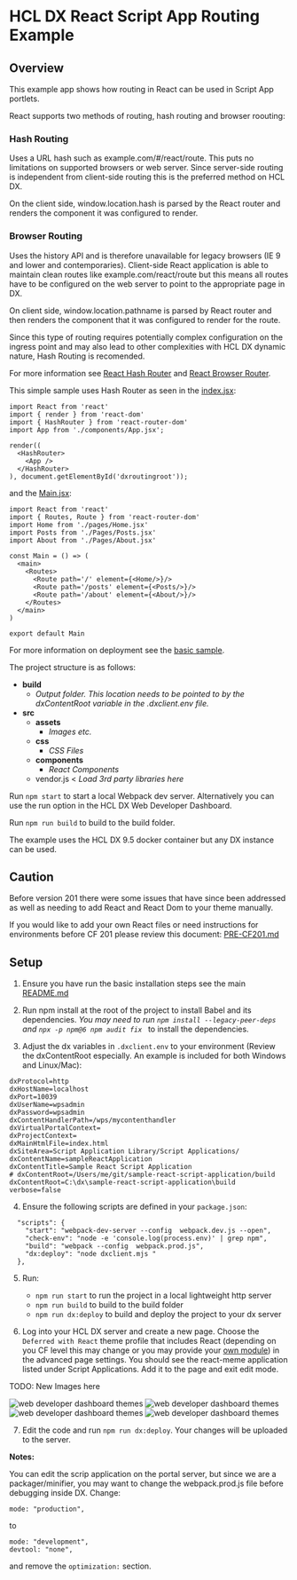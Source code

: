# HCL DX React Script App Routing Example

## Overview

This example app shows how routing in React can be used in Script App portlets.

React supports two methods of routing, hash routing and browser roouting:

### Hash Routing
Uses a URL hash such as example.com/#/react/route. This puts no limitations on supported browsers or web server. Since server-side routing is independent from client-side routing this is the preferred method on HCL DX.

On the client side, window.location.hash is parsed by the React router and renders the component it was configured to render.


### Browser Routing
Uses the history API and is therefore unavailable for legacy browsers (IE 9 and lower and contemporaries). Client-side React application is able to maintain clean routes like example.com/react/route but this means all routes have to be configured on the web server to point to the appropriate page in DX.

On client side, window.location.pathname is parsed by React router and then renders the component that it was configured to render for the route.

Since this type of routing requires potentially complex configuration on the ingress point and may also lead to other complexities with HCL DX dynamic nature, Hash Routing is recomended.

For more information see [React Hash Router](https://reactrouter.com/en/main/router-components/hash-router) and [React Browser Router](https://reactrouter.com/en/main/router-components/browser-router).

This simple sample uses Hash Router as seen in the [index.jsx](src/index.jsx):

```
import React from 'react'
import { render } from 'react-dom'
import { HashRouter } from 'react-router-dom'
import App from './components/App.jsx';

render((
  <HashRouter>
    <App />
  </HashRouter>
), document.getElementById('dxroutingroot'));
```
and the [Main.jsx](src/components/Main.jsx):
```
import React from 'react'
import { Routes, Route } from 'react-router-dom'
import Home from './pages/Home.jsx'
import Posts from './Pages/Posts.jsx'
import About from './Pages/About.jsx'

const Main = () => (
  <main>
    <Routes>
      <Route path='/' element={<Home/>}/>
      <Route path='/posts' element={<Posts/>}/>
      <Route path='/about' element={<About/>}/>
    </Routes>
  </main>
)

export default Main
```

For more information on deployment see the [basic sample](../sample-basic/README.md).

The project structure is as follows:

- **build**
  - _Output folder. This location needs to be pointed to by the dxContentRoot variable in the .dxclient.env file._
- **src**
  - **assets**
    - _Images etc._
  - **css**
    - _CSS Files_
  - **components**
    - _React Components_
  - vendor.js < _Load 3rd party libraries here_

Run `npm start` to start a local Webpack dev server. Alternatively you can use the run option in the HCL DX Web Developer Dashboard.

Run `npm run build` to build to the build folder.

The example uses the HCL DX 9.5 docker container but any DX instance can be used.

## Caution

Before version 201 there were some issues that have since been addressed as well as needing to add React and React Dom to your theme manually.

If you would like to add your own React files or need instructions for environments before CF 201 please review this document: [PRE-CF201.md](../sample-basic/PRE-CF201.md)

## Setup

1. Ensure you have run the basic installation steps see the main [README.md](../README.md)

2. Run npm install at the root of the project to install Babel and its dependencies. _You may need to run `npm install --legacy-peer-deps` and `npx -p npm@6 npm audit fix `_ to install the dependencies.

3. Adjust the dx variables in `.dxclient.env` to your environment (Review the dxContentRoot especially. An example is included for both Windows and Linux/Mac):

```
dxProtocol=http
dxHostName=localhost
dxPort=10039
dxUserName=wpsadmin
dxPassword=wpsadmin
dxContentHandlerPath=/wps/mycontenthandler
dxVirtualPortalContext=
dxProjectContext=
dxMainHtmlFile=index.html
dxSiteArea=Script Application Library/Script Applications/
dxContentName=sampleReactApplication
dxContentTitle=Sample React Script Application
# dxContentRoot=/Users/me/git/sample-react-script-application/build
dxContentRoot=C:\dx\sample-react-script-application\build
verbose=false
```

4. Ensure the following scripts are defined in your `package.json`:

```
  "scripts": {
    "start": "webpack-dev-server --config  webpack.dev.js --open",
    "check-env": "node -e 'console.log(process.env)' | grep npm",
    "build": "webpack --config  webpack.prod.js",
    "dx:deploy": "node dxclient.mjs "
  },
```

5. Run:

   - `npm run start` to run the project in a local lightweight http server
   - `npm run build` to build to the build folder
   - `npm run dx:deploy` to build and deploy the project to your dx server

6. Log into your HCL DX server and create a new page. Choose the `Deferred with React` theme profile that includes React (depending on you CF level this may change or you may provide your [own module](../sample-basic/PRE-CF201.md)) in the advanced page settings. You should see the react-meme application listed under Script Applications. Add it to the page and exit edit mode.

TODO: New Images here

![web developer dashboard themes](../sample-basic/img/wdd-profile-1.png)
![web developer dashboard themes](../sample-basic/img/wdd-profile-2.png)
![web developer dashboard themes](../sample-basic/img/wdd-profile-3.png)
![web developer dashboard themes](../sample-basic/img/wdd-profile-4.png)

7. Edit the code and run `npm run dx:deploy`. Your changes will be uploaded to the server.

**Notes:**

You can edit the scrip application on the portal server, but since we are a packager/minifier, you may want to change the webpack.prod.js file before debugging inside DX. Change:

    mode: "production",

to

    mode: "development",
    devtool: "none",

and remove the `optimization:` section.
